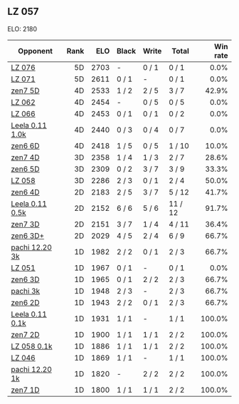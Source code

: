 ## LZ 057 ##

ELO: 2180

Opponent | Rank | ELO | Black | Write | Total | Win rate
---------|-----:|----:|-------|-------|-------|-------:
[LZ 076](LZ%20076.md) | 5D | 2703 | - | 0 / 1 | 0 / 1 | 0.0%
[LZ 071](LZ%20071.md) | 5D | 2611 | 0 / 1 | - | 0 / 1 | 0.0%
[zen7 5D](zen7%205D.md) | 4D | 2533 | 1 / 2 | 2 / 5 | 3 / 7 | 42.9%
[LZ 062](LZ%20062.md) | 4D | 2454 | - | 0 / 5 | 0 / 5 | 0.0%
[LZ 066](LZ%20066.md) | 4D | 2453 | 0 / 1 | 0 / 1 | 0 / 2 | 0.0%
[Leela 0.11 1.0k](Leela%200.11%201.0k.md) | 4D | 2440 | 0 / 3 | 0 / 4 | 0 / 7 | 0.0%
[zen6 6D](zen6%206D.md) | 4D | 2418 | 1 / 5 | 0 / 5 | 1 / 10 | 10.0%
[zen7 4D](zen7%204D.md) | 3D | 2358 | 1 / 4 | 1 / 3 | 2 / 7 | 28.6%
[zen6 5D](zen6%205D.md) | 3D | 2309 | 0 / 2 | 3 / 7 | 3 / 9 | 33.3%
[LZ 058](LZ%20058.md) | 3D | 2286 | 2 / 3 | 0 / 1 | 2 / 4 | 50.0%
[zen6 4D](zen6%204D.md) | 2D | 2183 | 2 / 5 | 3 / 7 | 5 / 12 | 41.7%
[Leela 0.11 0.5k](Leela%200.11%200.5k.md) | 2D | 2152 | 6 / 6 | 5 / 6 | 11 / 12 | 91.7%
[zen7 3D](zen7%203D.md) | 2D | 2151 | 3 / 7 | 1 / 4 | 4 / 11 | 36.4%
[zen6 3D+](zen6%203D+.md) | 2D | 2029 | 4 / 5 | 2 / 4 | 6 / 9 | 66.7%
[pachi 12.20 3k](pachi%2012.20%203k.md) | 1D | 1982 | 2 / 2 | 0 / 1 | 2 / 3 | 66.7%
[LZ 051](LZ%20051.md) | 1D | 1967 | 0 / 1 | - | 0 / 1 | 0.0%
[zen6 3D](zen6%203D.md) | 1D | 1965 | 0 / 1 | 2 / 2 | 2 / 3 | 66.7%
[pachi 3k](pachi%203k.md) | 1D | 1948 | 2 / 3 | - | 2 / 3 | 66.7%
[zen6 2D](zen6%202D.md) | 1D | 1943 | 2 / 2 | 0 / 1 | 2 / 3 | 66.7%
[Leela 0.11 0.1k](Leela%200.11%200.1k.md) | 1D | 1931 | 1 / 1 | - | 1 / 1 | 100.0%
[zen7 2D](zen7%202D.md) | 1D | 1900 | 1 / 1 | 1 / 1 | 2 / 2 | 100.0%
[LZ 058 0.1k](LZ%20058%200.1k.md) | 1D | 1886 | 1 / 1 | 1 / 1 | 2 / 2 | 100.0%
[LZ 046](LZ%20046.md) | 1D | 1869 | 1 / 1 | - | 1 / 1 | 100.0%
[pachi 12.20 1k](pachi%2012.20%201k.md) | 1D | 1820 | - | 2 / 2 | 2 / 2 | 100.0%
[zen7 1D](zen7%201D.md) | 1D | 1800 | 1 / 1 | 1 / 1 | 2 / 2 | 100.0%

